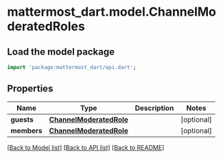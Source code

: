 # mattermost_dart.model.ChannelModeratedRoles

## Load the model package
```dart
import 'package:mattermost_dart/api.dart';
```

## Properties
Name | Type | Description | Notes
------------ | ------------- | ------------- | -------------
**guests** | [**ChannelModeratedRole**](ChannelModeratedRole.md) |  | [optional] 
**members** | [**ChannelModeratedRole**](ChannelModeratedRole.md) |  | [optional] 

[[Back to Model list]](../README.md#documentation-for-models) [[Back to API list]](../README.md#documentation-for-api-endpoints) [[Back to README]](../README.md)


